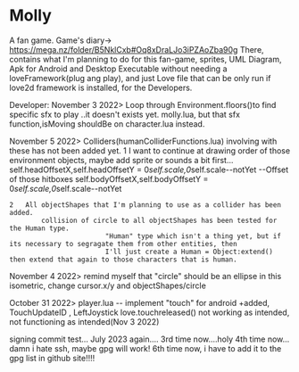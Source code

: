 # Molly
A fan game.
Game's diary-> https://mega.nz/folder/B5NklCxb#Oq8xDraLJo3iPZAoZba90g
There, contains what I'm planning to do for this fan-game, sprites, UML Diagram, Apk for Android and Desktop Executable without needing a loveFramework(plug ang play),
and just Love file that can be only run if love2d framework is installed, for the Developers.


Developer:
November 3 2022> Loop through Environment.floors()to find specific sfx to play ..it doesn't exists yet.
    molly.lua, but that sfx function,isMoving shouldBe on character.lua instead.

November 5 2022> Colliders(humanColliderFunctions.lua) involving with these has not been added yet.
    1   I want to continue at drawing order of those environment objects, maybe add sprite or sounds a bit first...
            self.headOffsetX,self.headOffsetY = 0*self.scale,0*self.scale--notYet		--Offset of those hitboxes
	        self.bodyOffsetX,self.bodyOffsetY = 0*self.scale,0*self.scale--notYet

    2   All objectShapes that I'm planning to use as a collider has been added.
            collision of circle to all objectShapes has been tested for the Human type.
                            "Human" type which isn't a thing yet, but if its necessary to segragate them from other entities, then
                            I'll just create a Human = Object:extend() then extend that again to those characters that is human.

November 4 2022> remind myself that "circle" should be an ellipse in this isometric, change cursor.x/y and objectShapes/circle

October 31 2022> player.lua -- implement "touch" for android
                    +added, TouchUpdateID , LeftJoystick love.touchreleased() not working as intended, not functioning as intended(Nov 3 2022)

signing commit test... July 2023 again.... 3rd time now....holy 4th time now...
    damn i hate ssh, maybe gpg will work!
6th time now, i have to add it to the gpg list in github site!!!!
